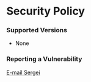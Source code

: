 # Security Policy

### Supported Versions
- None

### Reporting a Vulnerability
[E-mail Sergei](mailto:topscrech@icloud.com)